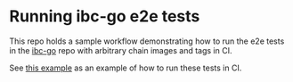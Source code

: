 # Running ibc-go e2e tests

This repo holds a sample workflow demonstrating how to run the e2e tests in the [ibc-go](https://github.com/cosmos/ibc-go) repo
with arbitrary chain images and tags in CI.

See [this example](./.github/workflows/run-ibc-go-e2e.yml) as an example of how to run these tests in CI.
